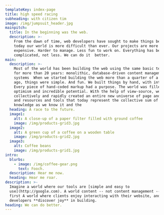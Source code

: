 ```yaml
---
templateKey: index-page
title: high speed racing
subheading: with citizen tim
image: /img/jumpsuit_header.jpg
mainpitch:
  title: In the beginning was the web.
  description: >-
    From the dawn of time, web developers have sought to make things better. But
    today our world is more difficult than ever. Our projects are more
    expensive. Harder to manage. Less fun to work on. Everything has become MORE
    complicated, not less. We can do it  better.
main:
  description: >-
    Most of the world has been building the web using the same basic technique
    for more than 20 years: monolithic, database-driven content management
    systems  When we started building the web more than a quarter of a century
    ago, things were simple. And fun. We built things by hand, with intention.
    Every piece of hand-coded markup had a purpose. The world was filled with
    optimism and incredible potential. With the help of view-source, we
    collectively and rapidly created an entire new universe of page and links
    and resources and tools that today represent the collective sum of human
    knowledge as we know it and the 
  heading: A race to the future.
  image1:
    alt: A close-up of a paper filter filled with ground coffee
    image: /img/products-grid3.jpg
  image2:
    alt: A green cup of a coffee on a wooden table
    image: /img/products-grid2.jpg
  image3:
    alt: Coffee beans
    image: /img/products-grid1.jpg
intro:
  blurbs:
    - image: /img/coffee-gear.png
      text: Fooch.
  description: Hear me now.
  heading: Hear me roar.
description: >-
  Imagine a world where our tools are [simple and easy to
  use](http://google.com). A world content -- not content management -- comes
  first A world where clients enjoy interacting with their website, and where
  developers **discover joy** in building.
heading: We can do better.
---
```


